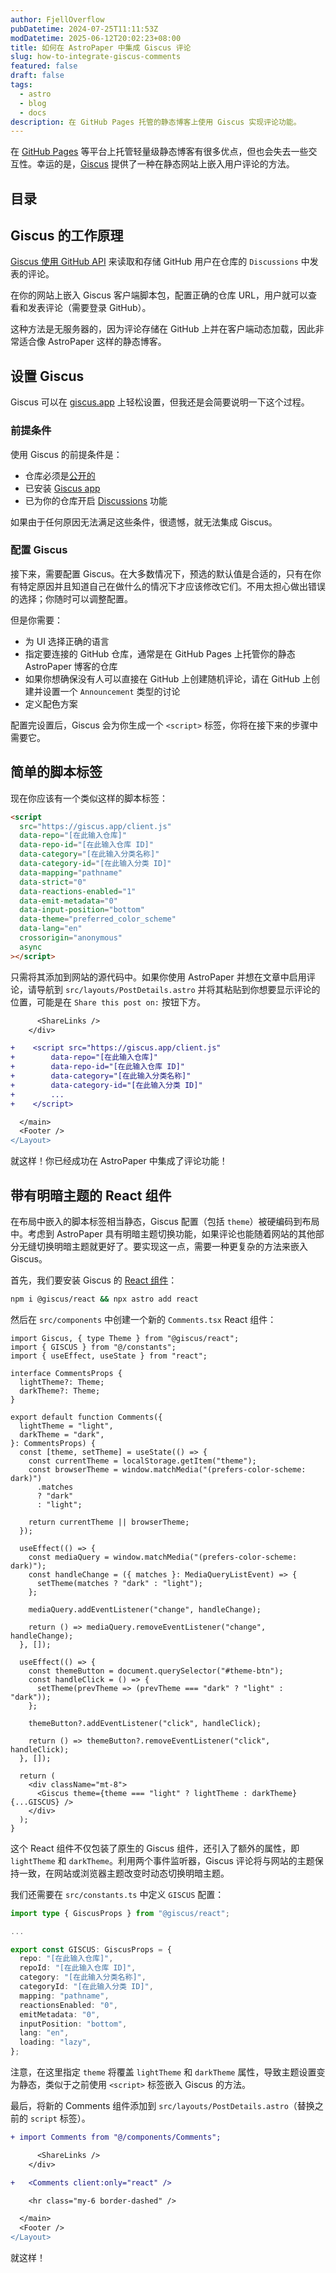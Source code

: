 ```yaml
---
author: FjellOverflow
pubDatetime: 2024-07-25T11:11:53Z
modDatetime: 2025-06-12T20:02:23+08:00
title: 如何在 AstroPaper 中集成 Giscus 评论
slug: how-to-integrate-giscus-comments
featured: false
draft: false
tags:
  - astro
  - blog
  - docs
description: 在 GitHub Pages 托管的静态博客上使用 Giscus 实现评论功能。
---
```


在 [GitHub Pages](https://docs.github.com/en/pages/getting-started-with-github-pages/creating-a-github-pages-site) 等平台上托管轻量级静态博客有很多优点，但也会失去一些交互性。幸运的是，[Giscus](https://giscus.app/) 提供了一种在静态网站上嵌入用户评论的方法。

## 目录

## Giscus 的工作原理

[Giscus 使用 GitHub API](https://github.com/giscus/giscus?tab=readme-ov-file#how-it-works) 来读取和存储 GitHub 用户在仓库的 `Discussions` 中发表的评论。

在你的网站上嵌入 Giscus 客户端脚本包，配置正确的仓库 URL，用户就可以查看和发表评论（需要登录 GitHub）。

这种方法是无服务器的，因为评论存储在 GitHub 上并在客户端动态加载，因此非常适合像 AstroPaper 这样的静态博客。

## 设置 Giscus

Giscus 可以在 [giscus.app](https://giscus.app/) 上轻松设置，但我还是会简要说明一下这个过程。

### 前提条件

使用 Giscus 的前提条件是：

- 仓库必须是[公开的](https://docs.github.com/en/repositories/managing-your-repositorys-settings-and-features/managing-repository-settings/setting-repository-visibility#making-a-repository-public)
- 已安装 [Giscus app](https://github.com/apps/giscus)
- 已为你的仓库开启 [Discussions](https://docs.github.com/en/github/administering-a-repository/managing-repository-settings/enabling-or-disabling-github-discussions-for-a-repository) 功能

如果由于任何原因无法满足这些条件，很遗憾，就无法集成 Giscus。

### 配置 Giscus

接下来，需要配置 Giscus。在大多数情况下，预选的默认值是合适的，只有在你有特定原因并且知道自己在做什么的情况下才应该修改它们。不用太担心做出错误的选择；你随时可以调整配置。

但是你需要：

- 为 UI 选择正确的语言
- 指定要连接的 GitHub 仓库，通常是在 GitHub Pages 上托管你的静态 AstroPaper 博客的仓库
- 如果你想确保没有人可以直接在 GitHub 上创建随机评论，请在 GitHub 上创建并设置一个 `Announcement` 类型的讨论
- 定义配色方案

配置完设置后，Giscus 会为你生成一个 `<script>` 标签，你将在接下来的步骤中需要它。

## 简单的脚本标签

现在你应该有一个类似这样的脚本标签：

```html
<script
  src="https://giscus.app/client.js"
  data-repo="[在此输入仓库]"
  data-repo-id="[在此输入仓库 ID]"
  data-category="[在此输入分类名称]"
  data-category-id="[在此输入分类 ID]"
  data-mapping="pathname"
  data-strict="0"
  data-reactions-enabled="1"
  data-emit-metadata="0"
  data-input-position="bottom"
  data-theme="preferred_color_scheme"
  data-lang="en"
  crossorigin="anonymous"
  async
></script>
```

只需将其添加到网站的源代码中。如果你使用 AstroPaper 并想在文章中启用评论，请导航到 `src/layouts/PostDetails.astro` 并将其粘贴到你想要显示评论的位置，可能是在 `Share this post on:` 按钮下方。

```diff
      <ShareLinks />
    </div>

+    <script src="https://giscus.app/client.js"
+        data-repo="[在此输入仓库]"
+        data-repo-id="[在此输入仓库 ID]"
+        data-category="[在此输入分类名称]"
+        data-category-id="[在此输入分类 ID]"
+        ...
+    </script>

  </main>
  <Footer />
</Layout>
```

就这样！你已经成功在 AstroPaper 中集成了评论功能！

## 带有明暗主题的 React 组件

在布局中嵌入的脚本标签相当静态，Giscus 配置（包括 `theme`）被硬编码到布局中。考虑到 AstroPaper 具有明暗主题切换功能，如果评论也能随着网站的其他部分无缝切换明暗主题就更好了。要实现这一点，需要一种更复杂的方法来嵌入 Giscus。

首先，我们要安装 Giscus 的 [React 组件](https://www.npmjs.com/package/@giscus/react)：

```bash
npm i @giscus/react && npx astro add react
```

然后在 `src/components` 中创建一个新的 `Comments.tsx` React 组件：

```tsx
import Giscus, { type Theme } from "@giscus/react";
import { GISCUS } from "@/constants";
import { useEffect, useState } from "react";

interface CommentsProps {
  lightTheme?: Theme;
  darkTheme?: Theme;
}

export default function Comments({
  lightTheme = "light",
  darkTheme = "dark",
}: CommentsProps) {
  const [theme, setTheme] = useState(() => {
    const currentTheme = localStorage.getItem("theme");
    const browserTheme = window.matchMedia("(prefers-color-scheme: dark)")
      .matches
      ? "dark"
      : "light";

    return currentTheme || browserTheme;
  });

  useEffect(() => {
    const mediaQuery = window.matchMedia("(prefers-color-scheme: dark)");
    const handleChange = ({ matches }: MediaQueryListEvent) => {
      setTheme(matches ? "dark" : "light");
    };

    mediaQuery.addEventListener("change", handleChange);

    return () => mediaQuery.removeEventListener("change", handleChange);
  }, []);

  useEffect(() => {
    const themeButton = document.querySelector("#theme-btn");
    const handleClick = () => {
      setTheme(prevTheme => (prevTheme === "dark" ? "light" : "dark"));
    };

    themeButton?.addEventListener("click", handleClick);

    return () => themeButton?.removeEventListener("click", handleClick);
  }, []);

  return (
    <div className="mt-8">
      <Giscus theme={theme === "light" ? lightTheme : darkTheme} {...GISCUS} />
    </div>
  );
}
```

这个 React 组件不仅包装了原生的 Giscus 组件，还引入了额外的属性，即 `lightTheme` 和 `darkTheme`。利用两个事件监听器，Giscus 评论将与网站的主题保持一致，在网站或浏览器主题改变时动态切换明暗主题。

我们还需要在 `src/constants.ts` 中定义 `GISCUS` 配置：

```ts
import type { GiscusProps } from "@giscus/react";

...

export const GISCUS: GiscusProps = {
  repo: "[在此输入仓库]",
  repoId: "[在此输入仓库 ID]",
  category: "[在此输入分类名称]",
  categoryId: "[在此输入分类 ID]",
  mapping: "pathname",
  reactionsEnabled: "0",
  emitMetadata: "0",
  inputPosition: "bottom",
  lang: "en",
  loading: "lazy",
};
```

注意，在这里指定 `theme` 将覆盖 `lightTheme` 和 `darkTheme` 属性，导致主题设置变为静态，类似于之前使用 `<script>` 标签嵌入 Giscus 的方法。

最后，将新的 Comments 组件添加到 `src/layouts/PostDetails.astro`（替换之前的 `script` 标签）。

```diff
+ import Comments from "@/components/Comments";

      <ShareLinks />
    </div>

+   <Comments client:only="react" />

    <hr class="my-6 border-dashed" />

  </main>
  <Footer />
</Layout>
```

就这样！
